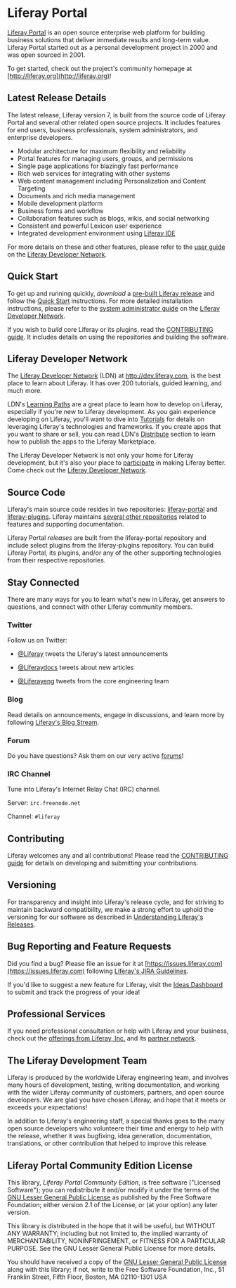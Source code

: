 # Liferay Portal

[Liferay
Portal](http://www.liferay.com/community/liferay-projects/liferay-portal) is an
open source enterprise web platform for building business solutions that deliver
immediate results and long-term value. Liferay Portal started out as a personal
development project in 2000 and was open sourced in 2001.

To get started, check out the project's community homepage at
[http://liferay.org](http://liferay.org)!

## Latest Release Details

The latest release, Liferay version 7, is built from the source code of Liferay
Portal and several other related open source projects. It includes features for
end users, business professionals, system administrators, and enterprise
developers.

*   Modular architecture for maximum flexibility and reliability
*   Portal features for managing users, groups, and permissions
*   Single page applications for blazingly fast performance
*   Rich web services for integrating with other systems
*   Web content management including Personalization and Content Targeting
*   Documents and rich media management
*   Mobile development platform
*   Business forms and workflow
*   Collaboration features such as blogs, wikis, and social networking
*   Consistent and powerful Lexicon user experience
*   Integrated development environment using [Liferay IDE](https://www.liferay.com/community/liferay-projects/liferay-ide/overview)

For more details on these and other features, please refer to the [user
guide](https://dev.liferay.com/discover/portal) on the [Liferay Developer
Network](https://dev.liferay.com).

## Quick Start

To get up and running quickly, *download* a [pre-built Liferay
release](http://liferay.com/downloads) and follow the [Quick
Start](http://liferay.com/quick-start) instructions. For more detailed
installation instructions, please refer to the [system administrator
guide](https://dev.liferay.com/discover/deployment) on the [Liferay Developer
Network](https://dev.liferay.com).

If you wish to *build* core Liferay or its plugins, read the [CONTRIBUTING
guide](https://github.com/liferay/liferay-portal/blob/master/CONTRIBUTING.markdown).
It includes details on using the repositories and building the software.

## Liferay Developer Network

The [Liferay Developer Network](https://dev.liferay.com) \(LDN\) at
<http://dev.liferay.com>, is the best place to learn about Liferay. It has over
200 tutorials, guided learning, and much more.

LDN's [Learning Paths](https://dev.liferay.com/develop/learning-paths) are a
great place to learn how to develop on Liferay, especially if you're new to
Liferay development. As you gain experience developing on Liferay, you'll want
to dive into [Tutorials](https://dev.liferay.com/develop/tutorials) for details
on leveraging Liferay's technologies and frameworks. If you create apps that you
want to share or sell, you can read LDN's
[Distribute](https://dev.liferay.com/distribute) section to learn how to publish
the apps to the Liferay Marketplace.

The Liferay Developer Network is not only your home for Liferay development, but
it's also your place to [participate](https://dev.liferay.com/participate) in
making Liferay better. Come check out the [Liferay Developer
Network](https://dev.liferay.com).

## Source Code

Liferay's main source code resides in two repositories:
[liferay-portal](https://github.com/liferay/liferay-portal) and
[liferay-plugins](https://github.com/liferay/liferay-plugins). Liferay maintains
[several other repositories](https://github.com/liferay) related to features and
supporting documentation.

Liferay Portal *releases* are built from the liferay-portal repository and
include select plugins from the liferay-plugins repository. You can build
Liferay Portal, its plugins, and/or any of the other supporting technologies
from their respective repositories.

## Stay Connected

There are many ways for you to learn what's new in Liferay, get answers to
questions, and connect with other Liferay community members.

### Twitter

Follow us on Twitter:

-   [@Liferay](http://twitter.com/Liferay) tweets the Liferay's latest
    announcements

-   [@Liferaydocs](http://twitter.com/Liferaydocs) tweets about new articles

-   [@Liferayeng](http://twitter.com/Liferayeng) tweets from the core
    engineering team

### Blog

Read details on announcements, engage in discussions, and learn more by
following [Liferay's Blog Stream](http://www.liferay.com/community/blogs).

### Forum

Do you have questions? Ask them on our very active
[forums](http://www.liferay.com/community/forums)!

### IRC Channel

Tune into Liferay's Internet Relay Chat (IRC) channel.

Server: `irc.freenode.net`

Channel: `#liferay`

## Contributing

Liferay welcomes any and all contributions! Please read the [CONTRIBUTING
guide](https://github.com/liferay/liferay-portal/blob/master/CONTRIBUTING.markdown)
for details on developing and submitting your contributions.

## Versioning

For transparency and insight into Liferay's release cycle, and for striving to
maintain backward compatibility, we make a strong effort to uphold the
versioning for our software as described in [Understanding Liferay's
Releases](https://dev.liferay.com/discover/deployment/-/knowledge_base/7-0/liferay-installation-overview#understanding-liferays-releases).

## Bug Reporting and Feature Requests

Did you find a bug? Please file an issue for it at
[https://issues.liferay.com](https://issues.liferay.com) following [Liferay's
JIRA Guidelines](http://www.liferay.com/community/wiki/-/wiki/Main/JIRA).

If you'd like to suggest a new feature for Liferay, visit the [Ideas
Dashboard](https://dev.liferay.com/participate/ideas) to submit and track the
progress of your idea!

## Professional Services

If you need professional consultation or help with Liferay and your business,
check out the [offerings from Liferay, Inc.](http://www.liferay.com/services)
and its [partner network](http://www.liferay.com/partners/service-partners).

## The Liferay Development Team

Liferay is produced by the worldwide Liferay engineering team, and involves many
hours of development, testing, writing documentation, and working with the wider
Liferay community of customers, partners, and open source developers. We are
glad you have chosen Liferay, and hope that it meets or exceeds your
expectations!

In addition to Liferay's engineering staff, a special thanks goes to the many
open source developers who volunteere their time and energy to help with the
release, whether it was bugfixing, idea generation, documentation, translations,
or other contribution that helped to improve this release.

## Liferay Portal Community Edition License

This library, *Liferay Portal Community Edition*, is free software ("Licensed
Software"); you can redistribute it and/or modify it under the terms of the [GNU
Lesser General Public License](http://www.gnu.org/licenses/lgpl-2.1.html) as
published by the Free Software Foundation; either version 2.1 of the License, or
(at your option) any later version.

This library is distributed in the hope that it will be useful, but WITHOUT ANY
WARRANTY; including but not limited to, the implied warranty of MERCHANTABILITY,
NONINFRINGEMENT, or FITNESS FOR A PARTICULAR PURPOSE. See the GNU Lesser General
Public License for more details.

You should have received a copy of the [GNU Lesser General Public
License](http://www.gnu.org/licenses/lgpl-2.1.html) along with this library; if
not, write to the Free Software Foundation, Inc., 51 Franklin Street, Fifth
Floor, Boston, MA 02110-1301 USA
